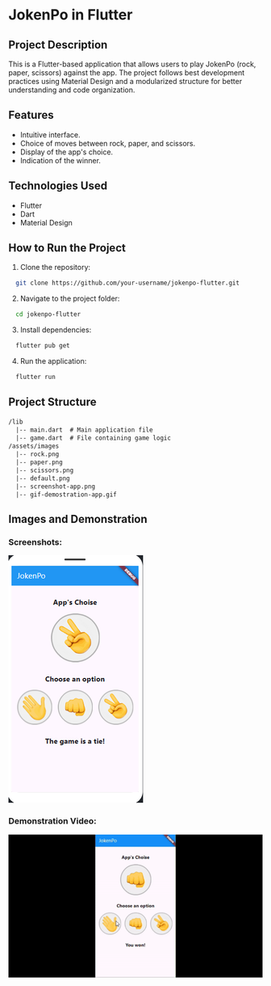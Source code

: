 # JokenPo in Flutter

## Project Description

This is a Flutter-based application that allows users to play JokenPo (rock, paper, scissors) against the app. The project follows best development practices using Material Design and a modularized structure for better understanding and code organization.

## Features

- Intuitive interface.
- Choice of moves between rock, paper, and scissors.
- Display of the app's choice.
- Indication of the winner.

## Technologies Used

- Flutter
- Dart
- Material Design

## How to Run the Project

1. Clone the repository:

```bash
  git clone https://github.com/your-username/jokenpo-flutter.git
```

2. Navigate to the project folder:

```bash
  cd jokenpo-flutter
```

3. Install dependencies:

```bash
  flutter pub get
```

4. Run the application:

```bash
  flutter run
```

## Project Structure

```
/lib
  |-- main.dart  # Main application file
  |-- game.dart  # File containing game logic
/assets/images
  |-- rock.png
  |-- paper.png
  |-- scissors.png
  |-- default.png
  |-- screenshot-app.png
  |-- gif-demostration-app.gif
```

## Images and Demonstration

### Screenshots:

![App Screenshot](images/screenshot-app.png)

### Demonstration Video:

![App Demo](images/gif-demostration-app.gif)

